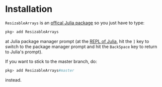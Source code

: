 # Installation

`ResizableArrays` is an [offical Julia package](https://pkg.julialang.org/) so you just
have to type:

```julia
pkg> add ResizableArrays
```

at Julia package manager prompt (at the [REPL of
Julia](https://docs.julialang.org/en/stable/manual/interacting-with-julia/), hit the `]`
key to switch to the package manager prompt and hit the `BackSpace` key to return to
Julia's prompt).

If you want to stick to the master branch, do:

```julia
pkg> add ResizableArrays#master
```

instead.
